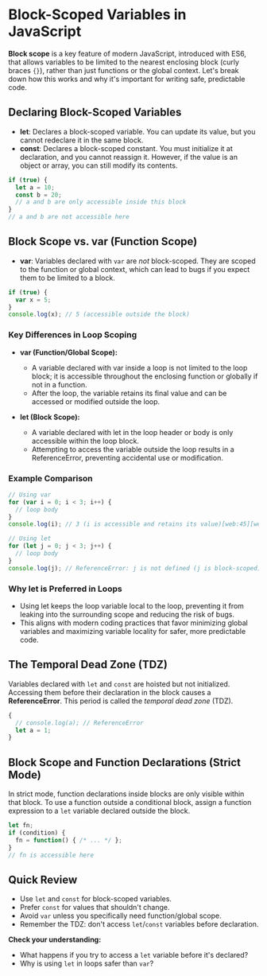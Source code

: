 # Block-Scoped Variables in JavaScript

**Block scope** is a key feature of modern JavaScript, introduced with ES6, that allows variables to be limited to the nearest enclosing block (curly braces `{}`), rather than just functions or the global context. Let's break down how this works and why it's important for writing safe, predictable code.

## Declaring Block-Scoped Variables
- **let**: Declares a block-scoped variable. You can update its value, but you cannot redeclare it in the same block.
- **const**: Declares a block-scoped constant. You must initialize it at declaration, and you cannot reassign it. However, if the value is an object or array, you can still modify its contents.

```js
if (true) {
  let a = 10;
  const b = 20;
  // a and b are only accessible inside this block
}
// a and b are not accessible here
```

## Block Scope vs. var (Function Scope)
- **var**: Variables declared with `var` are *not* block-scoped. They are scoped to the function or global context, which can lead to bugs if you expect them to be limited to a block.

```js
if (true) {
  var x = 5;
}
console.log(x); // 5 (accessible outside the block)
```
### Key Differences in Loop Scoping

- **var (Function/Global Scope):**
  - A variable declared with var inside a loop is not limited to the loop block; it is accessible throughout the enclosing function or globally if not in a function.
  - After the loop, the variable retains its final value and can be accessed or modified outside the loop.

- **let (Block Scope):**
  - A variable declared with let in the loop header or body is only accessible within the loop block.
  - Attempting to access the variable outside the loop results in a ReferenceError, preventing accidental use or modification.

### Example Comparison

```javascript
// Using var
for (var i = 0; i < 3; i++) {
  // loop body
}
console.log(i); // 3 (i is accessible and retains its value)[web:45][web:48]

// Using let
for (let j = 0; j < 3; j++) {
  // loop body
}
console.log(j); // ReferenceError: j is not defined (j is block-scoped)[web:45][web:48]
```

### Why let is Preferred in Loops

- Using let keeps the loop variable local to the loop, preventing it from leaking into the surrounding scope and reducing the risk of bugs.
- This aligns with modern coding practices that favor minimizing global variables and maximizing variable locality for safer, more predictable code.

## The Temporal Dead Zone (TDZ)
Variables declared with `let` and `const` are hoisted but not initialized. Accessing them before their declaration in the block causes a **ReferenceError**. This period is called the *temporal dead zone* (TDZ).

```js
{
  // console.log(a); // ReferenceError
  let a = 1;
}
```

## Block Scope and Function Declarations (Strict Mode)
In strict mode, function declarations inside blocks are only visible within that block. To use a function outside a conditional block, assign a function expression to a `let` variable declared outside the block.

```js
let fn;
if (condition) {
  fn = function() { /* ... */ };
}
// fn is accessible here
```

## Quick Review
- Use `let` and `const` for block-scoped variables.
- Prefer `const` for values that shouldn't change.
- Avoid `var` unless you specifically need function/global scope.
- Remember the TDZ: don't access `let`/`const` variables before declaration.

**Check your understanding:**
- What happens if you try to access a `let` variable before it's declared?
- Why is using `let` in loops safer than `var`?
